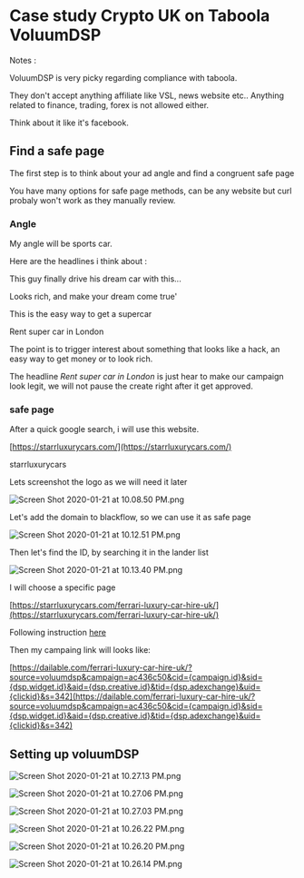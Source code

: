 # Case study Crypto UK on Taboola VoluumDSP

Notes :

VoluumDSP is very picky regarding compliance with taboola.

They don't accept anything affiliate like VSL, news website etc.. Anything related to finance, trading, forex is not allowed either.

Think about it like it's facebook.

## Find a safe page

The first step is to think about your ad angle and find a congruent safe page

You have many options for safe page methods, can be any website but curl probaly won't work as they manually review.

### Angle

My angle will be sports car.

Here are the headlines i think about :

This guy finally drive his dream car with this...

Looks rich, and make your dream come true'

This is the easy way to get a supercar

Rent super car in London

The point is to trigger interest about something that looks like a hack, an easy way to get money or to look rich.

The headline _Rent super car in London_ is just hear to make our campaign look legit, we will not pause the create right after it get approved.

### safe page

After a quick google search, i will use this website.

[https://starrluxurycars.com/](https://starrluxurycars.com/)

starrluxurycars

Lets screenshot the logo as we will need it later

![Screen Shot 2020-01-21 at 10.08.50 PM.png](https://raw.githubusercontent.com/blackhatflow/storage/master/2020/01/21-22-08-54-Screen%20Shot%202020-01-21%20at%2010.08.50%20PM.png)

Let's add the domain to blackflow, so we can use it as safe page

![Screen Shot 2020-01-21 at 10.12.51 PM.png](https://raw.githubusercontent.com/blackhatflow/storage/master/2020/01/21-22-13-10-Screen%20Shot%202020-01-21%20at%2010.12.51%20PM.png)

Then let's find the ID, by searching it in the lander list

![Screen Shot 2020-01-21 at 10.13.40 PM.png](https://raw.githubusercontent.com/blackhatflow/storage/master/2020/01/21-22-13-56-Screen%20Shot%202020-01-21%20at%2010.13.40%20PM.png)

I will choose a specific page

[https://starrluxurycars.com/ferrari-luxury-car-hire-uk/](https://starrluxurycars.com/ferrari-luxury-car-hire-uk/)

Following instruction [here](https://blog.flow.black/cloaking)

Then my campaing link will looks like:

[https://dailable.com/ferrari-luxury-car-hire-uk/?source=voluumdsp&campaign=ac436c50&cid={campaign.id}&sid={dsp.widget.id}&aid={dsp.creative.id}&tid={dsp.adexchange}&uid={clickid}&s=342](https://dailable.com/ferrari-luxury-car-hire-uk/?source=voluumdsp&campaign=ac436c50&cid={campaign.id}&sid={dsp.widget.id}&aid={dsp.creative.id}&tid={dsp.adexchange}&uid={clickid}&s=342)

## Setting up voluumDSP

![Screen Shot 2020-01-21 at 10.27.13 PM.png](https://raw.githubusercontent.com/blackhatflow/storage/master/2020/01/21-22-27-24-Screen%20Shot%202020-01-21%20at%2010.27.13%20PM.png)

![Screen Shot 2020-01-21 at 10.27.06 PM.png](https://raw.githubusercontent.com/blackhatflow/storage/master/2020/01/21-22-27-25-Screen%20Shot%202020-01-21%20at%2010.27.06%20PM.png)

![Screen Shot 2020-01-21 at 10.27.03 PM.png](https://raw.githubusercontent.com/blackhatflow/storage/master/2020/01/21-22-27-29-Screen%20Shot%202020-01-21%20at%2010.27.03%20PM.png)

![Screen Shot 2020-01-21 at 10.26.22 PM.png](https://raw.githubusercontent.com/blackhatflow/storage/master/2020/01/21-22-26-28-Screen%20Shot%202020-01-21%20at%2010.26.22%20PM.png)

![Screen Shot 2020-01-21 at 10.26.20 PM.png](https://raw.githubusercontent.com/blackhatflow/storage/master/2020/01/21-22-26-40-Screen%20Shot%202020-01-21%20at%2010.26.20%20PM.png)

![Screen Shot 2020-01-21 at 10.26.14 PM.png](https://raw.githubusercontent.com/blackhatflow/storage/master/2020/01/21-22-26-45-Screen%20Shot%202020-01-21%20at%2010.26.14%20PM.png)

